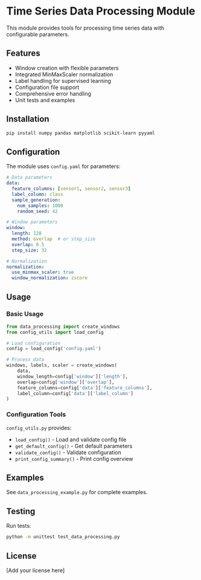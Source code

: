 # Time Series Data Processing Module

This module provides tools for processing time series data with configurable parameters.

## Features

- Window creation with flexible parameters
- Integrated MinMaxScaler normalization
- Label handling for supervised learning
- Configuration file support
- Comprehensive error handling
- Unit tests and examples

## Installation

```bash
pip install numpy pandas matplotlib scikit-learn pyyaml
```

## Configuration

The module uses `config.yaml` for parameters:

```yaml
# Data parameters
data:
  feature_columns: [sensor1, sensor2, sensor3]
  label_column: class
  sample_generation:
    num_samples: 1000
    random_seed: 42

# Window parameters  
window:
  length: 128
  method: overlap  # or step_size
  overlap: 0.5
  step_size: 32

# Normalization
normalization:
  use_minmax_scaler: true
  window_normalization: zscore
```

## Usage

### Basic Usage

```python
from data_processing import create_windows
from config_utils import load_config

# Load configuration
config = load_config('config.yaml')

# Process data
windows, labels, scaler = create_windows(
    data,
    window_length=config['window']['length'],
    overlap=config['window']['overlap'],
    feature_columns=config['data']['feature_columns'],
    label_column=config['data']['label_column']
)
```

### Configuration Tools

`config_utils.py` provides:

- `load_config()` - Load and validate config file
- `get_default_config()` - Get default parameters  
- `validate_config()` - Validate configuration
- `print_config_summary()` - Print config overview

## Examples

See `data_processing_example.py` for complete examples.

## Testing

Run tests:
```bash
python -m unittest test_data_processing.py
```

## License

[Add your license here]
